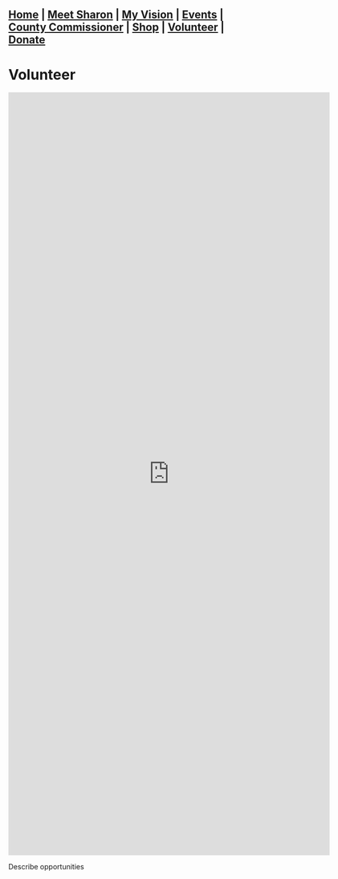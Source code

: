 <div></div>

## [Home](./index.md) | [Meet Sharon](./MeetSharon.md) | [My Vision](./MyVision.md) | [Events](./Events.md) | [County Commissioner](./CountyCommissioner.md) | [Shop](./Shop.md) | [Volunteer](./Volunteer.md) | [Donate](./Donate.md) 

# Volunteer

<iframe src="https://docs.google.com/forms/d/e/1FAIpQLSdzO_4ezRNRs4lC9vDuGl-7fwtwBH1TOQHvofaA8V5fA9ATAw/viewform?embedded=true" width="640" height="1518" frameborder="0" marginheight="0" marginwidth="0">Loading…</iframe>

Describe opportunities
